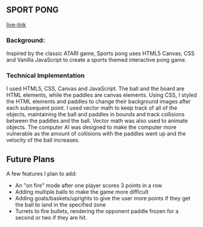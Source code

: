 ## SPORT PONG

[live-link](https://elimor5.github.io/Sports-Pong/)

### Background:

Inspired by the classic ATARI game, Sports pong uses HTML5 Canvas, CSS and Vanilla JavaScript to create a sports themed interactive pong game.

### Technical Implementation

I used HTML5, CSS, Canvas and JavaScript. The ball and the board are HTML elements, while the paddles are canvas elements. Using CSS, I styled the HTML elements and paddles to change their background images after each subsequent point. I used vector math to keep track of all of the objects, maintaining the ball and paddles in bounds and track collisions between the paddles and the ball. Vector math was also used to animate objects. The computer AI was designed to make the computer more vulnerable as the amount of collisions with the paddles went up and the velocity of the ball increases.


## Future Plans

A few features I plan to add:
- An "on fire" mode after one player scores 3 points in a row
- Adding multiple balls to make the game more difficult
- Adding goals/baskets/uprights to give the user more points if they get the ball to land in the specified zone
- Turrets to fire bullets, rendering the opponent paddle frozen for a second or two if they are hit.
